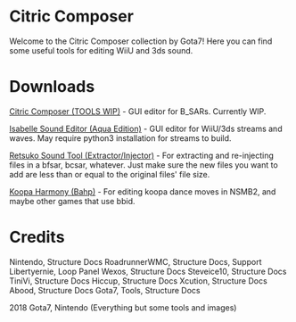 # Citric Composer
Welcome to the Citric Composer collection by Gota7!
Here you can find some useful tools for editing WiiU and 3ds sound.


# Downloads
[Citric Composer (TOOLS WIP)](https://github.com/Gota7/Citric-Composer/blob/master/Citric%20Composer/Citric%20Composer/bin/Debug/Citric%20Composer.zip?raw=true) - GUI editor for B_SARs. Currently WIP.

[Isabelle Sound Editor (Aqua Edition)](https://github.com/Gota7/Citric-Composer/blob/master/Citric%20Composer/Citric%20Composer/bin/Debug/Isabelle%20Sound%20Editor.zip?raw=true) - GUI editor for WiiU/3ds streams and waves. May require python3 installation for streams to build.

[Retsuko Sound Tool (Extractor/Injector)](https://github.com/Gota7/Citric-Composer/blob/master/Retsuko%20Sound%20Tool/Retsuko%20Sound%20Tool/bin/Debug/Retsuko%20Sound%20Tool.zip?raw=true) - For extracting and re-injecting files in a bfsar, bcsar, whatever. Just make sure the new files you want to add are less than or equal to the original files' file size.

[Koopa Harmony (Bahp)](https://github.com/Gota7/Citric-Composer/blob/master/Koopa%20Harmony/Koopa%20Harmony/bin/Debug/Koopa%20Harmony.zip?raw=true) - For editing koopa dance moves in NSMB2, and maybe other games that use bbid.

# Credits
Nintendo, Structure Docs
RoadrunnerWMC, Structure Docs, Support
Libertyernie, Loop Panel
Wexos, Structure Docs
Steveice10, Structure Docs
TiniVi, Structure Docs
Hiccup, Structure Docs
Xcution, Structure Docs
Abood, Structure Docs
Gota7, Tools, Structure Docs

2018 Gota7, Nintendo
(Everything but some tools and images)
